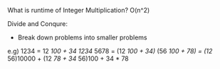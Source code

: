 What is runtime of Integer Multiplication?
O(n^2)

Divide and Conqure:

- Break down problems into smaller problems

e.g)
1234 = 12 *100 + 34
1234* 5678
= (12 *100 + 34)* (56 *100 + 78)
= (12* 56)10000 + (12 *78 + 34* 56)100 + 34 * 78
